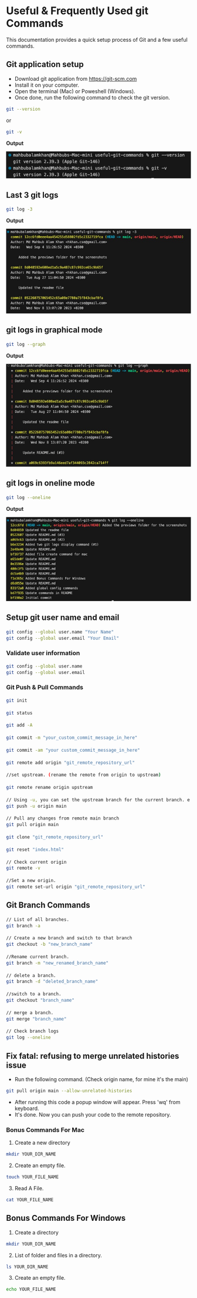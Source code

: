 # Useful & Frequently Used git Commands

This documentation provides a quick setup process of Git and a few useful commands.

## Git application setup

- Download git application from https://git-scm.com
- Install it on your computer.
- Open the terminal (Mac) or Poweshell (Windows).
- Once done, run the following command to check the git version.

```bash
git --version
```

or

```bash
git -v
```

**Output**

![git version check output](/previews/git_version_check_output.jpg)

## Last 3 git logs

```bash
git log -3
```

**Output**

![git version check output](/previews/git_last_3_logs.jpg)

## git logs in graphical mode

```bash
git log --graph
```

**Output**

![git version check output](/previews/git_log_graph_mode.jpg)

## git logs in oneline mode

```bash
git log --oneline
```

**Output**

![git version check output](/previews/git_log_oneline.jpg)

## Setup git user name and email

```bash
git config --global user.name "Your Name"
git config --global user.email "Your Email"
```

### Validate user information

```bash
git config --global user.name
git config --global user.email
```

### Git Push & Pull Commands

```bash
git init

git status

git add -A

git commit -m "your_custom_commit_message_in_here"

git commit -am "your custom_commit_message_in_here"

git remote add origin "git_remote_repository_url"

//set upstream. (rename the remote from origin to upstream)

git remote rename origin upstream

// Using -u, you can set the upstream branch for the current branch. e.g main
git push -u origin main

// Pull any changes from remote main branch
git pull origin main

git clone "git_remote_repository_url"

git reset "index.html"

// Check current origin
git remote -v

//Set a new origin.
git remote set-url origin "git_remote_repository_url"
```

## Git Branch Commands

```bash
// List of all branches.
git branch -a

// Create a new branch and switch to that branch
git checkout -b "new_branch_name"

//Rename current branch.
git branch -m "new_renamed_branch_name"

// delete a branch.
git branch -d "deleted_branch_name"

//switch to a branch.
git checkout "branch_name"

// merge a branch.
git merge "branch_name"

// Check branch logs
git log --oneline
```

## Fix fatal: refusing to merge unrelated histories issue

- Run the following command. (Check origin name, for mine it's the main)

```bash
git pull origin main --allow-unrelated-histories
```

- After running this code a popup window will appear. Press 'wq' from keyboard.
- It's done. Now you can push your code to the remote repository.

### Bonus Commands For Mac

1. Create a new directory

```bash
mkdir YOUR_DIR_NAME
```

2. Create an empty file.

```bash
touch YOUR_FILE_NAME
```

3. Read A File.

```bash
cat YOUR_FILE_NAME
```

## Bonus Commands For Windows

1. Create a directory

```bash
mkdir YOUR_DIR_NAME
```

2. List of folder and files in a directory.

```bash
ls YOUR_DIR_NAME
```

3. Create an empty file.

```bash
echo YOUR_FILE_NAME
```

